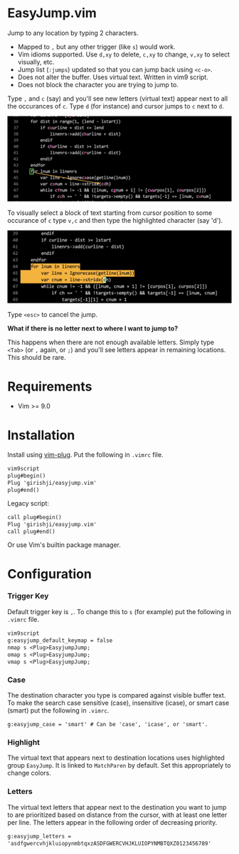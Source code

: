 # EasyJump.vim

Jump to any location by typing 2 characters.

- Mapped to `,` but any other trigger (like `s`) would work.
- Vim idioms supported. Use `d,xy` to delete, `c,xy` to change, `v,xy` to select visually, etc.
- Jump list (`:jumps`) updated so that you can jump back using `<c-o>`.
- Does not alter the buffer. Uses virtual text. Written in vim9 script.
- Does not block the character you are trying to jump to.

Type `,` and `c` (say) and you'll see new letters (virtual text) appear next to all the occurances of `c`. Type `d` (for instance) and cursor jumps to `c` next to `d`.

<img src='img/img1.jpeg' width='700'>


To visually select a block of text starting from cursor position to some occurance of `c` type `v,c` and then type the highlighted character (say 'd').

<img src='img/img2.jpeg' width='700'>

Type `<esc>` to cancel the jump.


**What if there is no letter next to where I want to jump to?**

This happens when there are not enough available letters. Simply type `<Tab>` (or `,` again, or `;`) and you'll see letters appear in remaining locations. This should be rare.


# Requirements

- Vim >= 9.0

# Installation

Install using [vim-plug](https://github.com/junegunn/vim-plug). Put the following in `.vimrc` file.

```
vim9script
plug#begin()
Plug 'girishji/easyjump.vim'
plug#end()
```

Legacy script:

```
call plug#begin()
Plug 'girishji/easyjump.vim'
call plug#end()
```

Or use Vim's builtin package manager.

# Configuration

### Trigger Key

Default trigger key is `,`. To change this to `s` (for example) put the following in `.vimrc` file.

```
vim9script
g:easyjump_default_keymap = false
nmap s <Plug>EasyjumpJump;
omap s <Plug>EasyjumpJump;
vmap s <Plug>EasyjumpJump;
```

### Case

The destination character you type is compared against visible buffer text. To make the search case sensitive (case), insensitive (icase), or smart case (smart) put the following in `.vimrc`.

```
g:easyjump_case = 'smart' # Can be 'case', 'icase', or 'smart'.
```

### Highlight

The virtual text that appears next to destination locations uses highlighted group `EasyJump`. It is linked to `MatchParen` by default. Set this appropriately to change colors.

### Letters

The virtual text letters that appear next to the destination you want to jump to are prioritized based on distance from the cursor, with at least one letter per line. The letters appear in the following order of decreasing priority.

```
g:easyjump_letters = 'asdfgwercvhjkluiopynmbtqxzASDFGWERCVHJKLUIOPYNMBTQXZ0123456789'
```
     


